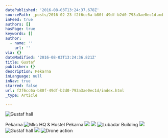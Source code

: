 ```yaml
---
datePublished: '2016-08-03T13:24:37.678Z'
sourcePath: _posts/2016-02-23-f2f6cc6a-b80f-49df-b2d0-793a3ae0ec1d.md
inFeed: true
authors: []
hasPage: true
keywords: []
author:
  - name: ''
    url: ''
via: {}
dateModified: '2016-08-03T13:24:36.821Z'
title: Gustaf
publisher: {}
description: Pekarna
inLanguage: null
inNav: true
starred: false
url: f2f6cc6a-b80f-49df-b2d0-793a3ae0ec1d/index.html
_type: Article

---
```

![Gustaf hall](https://s3-us-west-2.amazonaws.com/the-grid-img/p/262d4f7856890a6f0cd0ab7d12ba8a3738e8a22b.jpg)

Pekarna
![Mkc HQ & Hostel Pekarna](https://s3-us-west-2.amazonaws.com/the-grid-img/p/18190a897e54753f15887889d955fa7659227aad.jpg)
![](https://s3-us-west-2.amazonaws.com/the-grid-img/p/0f624e41d1e65cd6643d1830dd3394fc28a2e13b.jpg)
![](https://s3-us-west-2.amazonaws.com/the-grid-img/p/a56a986d37d80b0bdd07028711e8c4a9860d52ef.jpg)
![Lubadar Building](https://s3-us-west-2.amazonaws.com/the-grid-img/p/05bdfb21872160986a9db37e709d410e6845968d.jpg)
![](https://s3-us-west-2.amazonaws.com/the-grid-img/p/ec3a18927c14cc5748f510406780b419ad156007.jpg)
![Gustaf hall](https://s3-us-west-2.amazonaws.com/the-grid-img/p/985128b16aad656c0a5ab57dac260dd5975b350a.jpg)
![](https://s3-us-west-2.amazonaws.com/the-grid-img/p/b36cfb5e9abd3c333e90b9e971edf5cbf395be3b.jpg)
![Drone action](https://s3-us-west-2.amazonaws.com/the-grid-img/p/50db554f5bec1512bde17bee4886c80f9d4ee6e6.jpg)
